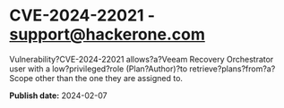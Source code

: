 # CVE-2024-22021 - support@hackerone.com

Vulnerability?CVE-2024-22021 allows?a?Veeam Recovery Orchestrator user with a low?privileged?role (Plan?Author)?to retrieve?plans?from?a?Scope other than the one they are assigned to. 


**Publish date:** 2024-02-07

